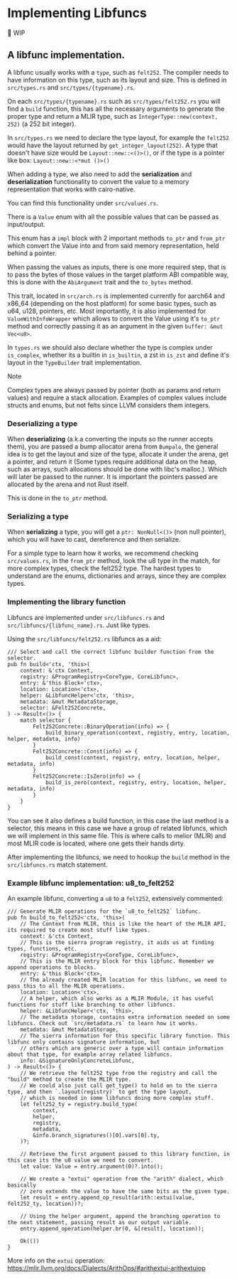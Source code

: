 # Implementing Libfuncs

🚧 WIP

## A libfunc implementation.

A libfunc usually works with a `type`, such as `felt252`. The compiler
needs to have information on this type, such as its layout and size.
This is defined in `src/types.rs` and `src/types/{typename}.rs`.

On each `src/types/{typename}.rs` such as `src/types/felt252.rs` you will
find a `build` function, this has all the necessary arguments to generate
the proper type and return a MLIR type, such as
`IntegerType::new(context, 252)` (a 252 bit integer).

In `src/types.rs` we need to declare the type layout, for example the
`felt252` would have the layout returned by `get_integer_layout(252)`.
A type that doesn't have size would be `Layout::new::<()>()`, or if the
type is a pointer like box: `Layout::new::<*mut ()>()`

When adding a type, we also need to add the **serialization** and
**deserialization** functionality to convert the value to a memory representation that works with cairo-native.

You can find this functionality under `src/values.rs`.

There is a `Value` enum with all the possible values that can be passed as input/output.

This enum has a `impl` block with 2 important methods `to_ptr` and `from_ptr` which convert the Value into and from said
memory representation, held behind a pointer.

When passing the values as inputs, there is one more required step, that is to pass the bytes of those values in the
target platform ABI compatible way, this is done with the `AbiArgument` trait and the `to_bytes` method.

This trait, located in `src/arch.rs` is implemented currently for aarch64 and x86_64 (depending on the host platform) for some basic types, such as u64, u128, pointers, etc. Most importantly, it is also implemented for `ValueWithInfoWrapper` which allows to convert the Value using it's `to_ptr` method and correctly passing it as an argument in the given `buffer: &mut Vec<u8>`.

In `types.rs` we should also declare whether the type is complex under
`is_complex`, whether its a builtin in `is_builtin`, a zst in `is_zst` and define it's layout in the `TypeBuilder` trait implementation.

> [!NOTE]
> Complex types are always passed by pointer (both as params and return
> values) and require a stack allocation. Examples of complex values include
> structs and enums, but not felts since LLVM considers them integers.

### Deserializing a type

When **deserializing** (a.k.a converting the inputs so the runner
accepts them), you are passed a bump allocator arena from `Bumpalo`, the
general idea is to get the layout and size of the type, allocate it under
the arena, get a pointer, and return it (Some types require additional data on the heap, such as arrays, such allocations should be done with libc's malloc.). Which will later be passed to the runner. It is important the pointers passed are allocated by the
arena and not Rust itself.

This is done in the `to_ptr` method.

### Serializing a type

When **serializing** a type, you will get a `ptr: NonNull<()>` (non null
pointer), which you will have to cast, dereference and then serialize.

For a simple type to learn how it works, we recommend checking
`src/values.rs`, in the `from_ptr` method, look the u8 type in the match, for more complex types, check the felt252 type.
The hardest types to understand are the enums, dictionaries and arrays,
since they are complex types.

### Implementing the library function

Libfuncs are implemented under `src/libfuncs.rs` and
`src/libfuncs/{libfunc_name}.rs`. Just like types.

Using the `src/libfuncs/felt252.rs` libfuncs as a aid:

```rust,ignore
/// Select and call the correct libfunc builder function from the selector.
pub fn build<'ctx, 'this>(
    context: &'ctx Context,
    registry: &ProgramRegistry<CoreType, CoreLibfunc>,
    entry: &'this Block<'ctx>,
    location: Location<'ctx>,
    helper: &LibfuncHelper<'ctx, 'this>,
    metadata: &mut MetadataStorage,
    selector: &Felt252Concrete,
) -> Result<()> {
    match selector {
        Felt252Concrete::BinaryOperation(info) => {
            build_binary_operation(context, registry, entry, location, helper, metadata, info)
        }
        Felt252Concrete::Const(info) => {
            build_const(context, registry, entry, location, helper, metadata, info)
        }
        Felt252Concrete::IsZero(info) => {
            build_is_zero(context, registry, entry, location, helper, metadata, info)
        }
    }
}
```

You can see it also defines a build function, in this case the last method
is a selector, this means in this case we have a group of related libfuncs,
which we will implement in this same file. This is where calls to melior
(MLIR) and most MLIR code is located, where one gets their hands dirty.

After implementing the libfuncs, we need to hookup the `build` method in
the `src/libfuncs.rs` match statement.

### Example libfunc implementation: u8_to_felt252

An example libfunc, converting a `u8` to a `felt252`, extensively commented:

```rust,ignore
/// Generate MLIR operations for the `u8_to_felt252` libfunc.
pub fn build_to_felt252<'ctx, 'this>(
    // The Context from MLIR, this is like the heart of the MLIR API, its required to create most stuff like types.
    context: &'ctx Context,
    // This is the sierra program registry, it aids us at finding types, functions, etc.
    registry: &ProgramRegistry<CoreType, CoreLibfunc>,
    // This is the MLIR entry block for this libfunc. Remember we append operations to blocks.
    entry: &'this Block<'ctx>,
    // The already created MLIR location for this libfunc, we need to pass this to all the MLIR operations.
    location: Location<'ctx>,
    // A helper, which also works as a MLIR Module, it has useful functions for stuff like branching to other libfuncs.
    helper: &LibfuncHelper<'ctx, 'this>,
    // The metadata storage, contains extra information needed on some libfuncs. Check out `src/metadata.rs` to learn how it works.
    metadata: &mut MetadataStorage,
    // The sierra information for this specific library function. This libfunc only contains signature information, but
    // others which are generic over a type will contain information about that type, for example array related libfuncs.
    info: &SignatureOnlyConcreteLibfunc,
) -> Result<()> {
    // We retrieve the felt252 type from the registry and call the "build" method to create the MLIR type.
    // We could also just call get_type() to hold on to the sierra type, and then `.layout(registry)` to get the type layout,
    // which is needed in some libfuncs doing more complex stuff.
    let felt252_ty = registry.build_type(
        context,
        helper,
        registry,
        metadata,
        &info.branch_signatures()[0].vars[0].ty,
    )?;

    // Retrieve the first argument passed to this library function, in this case its the u8 value we need to convert.
    let value: Value = entry.argument(0)?.into();

    // We create a "extui" operation from the "arith" dialect, which basically
    // zero extends the value to have the same bits as the given type.
    let result = entry.append_op_result(arith::extui(value, felt252_ty, location))?;

    // Using the helper argument, append the branching operation to the next statement, passing result as our output variable.
    entry.append_operation(helper.br(0, &[result], location));

    Ok(())
}
```

More info on the `extui` operation: <https://mlir.llvm.org/docs/Dialects/ArithOps/#arithextui-arithextuiop>
